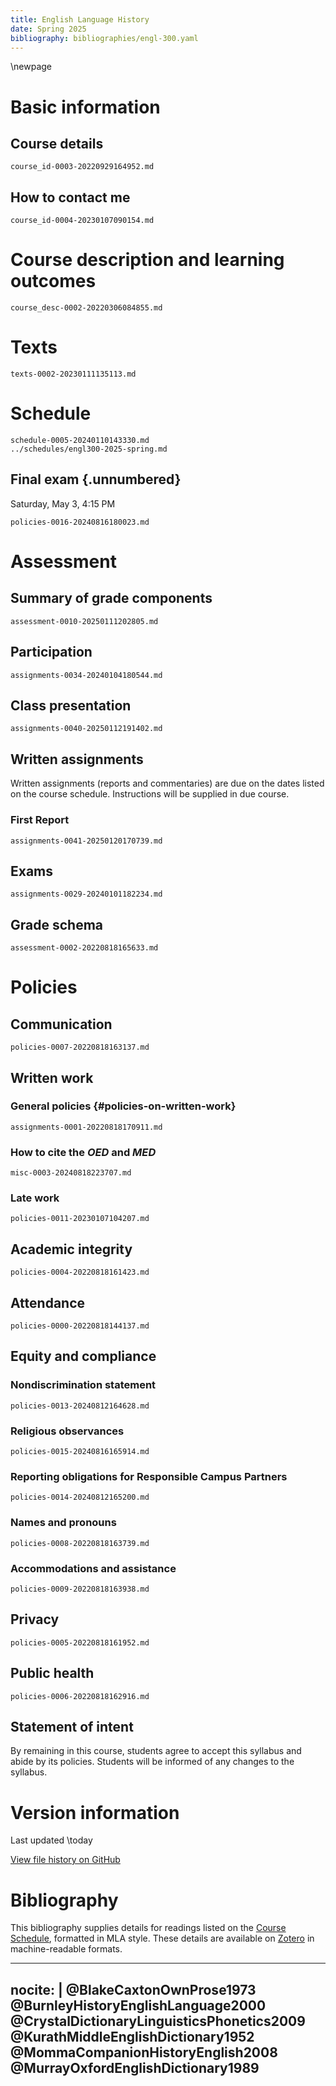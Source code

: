 ```yaml
---
title: English Language History
date: Spring 2025
bibliography: bibliographies/engl-300.yaml
---
```


\newpage

# Basic information

## Course details
``` {.include}
course_id-0003-20220929164952.md
```

## How to contact me
``` {.include}
course_id-0004-20230107090154.md
```

# Course description and learning outcomes
``` {.include}
course_desc-0002-20220306084855.md
```

# Texts
``` {.include}
texts-0002-20230111135113.md
```

# Schedule
``` {.include}
schedule-0005-20240110143330.md
../schedules/engl300-2025-spring.md
```

## Final exam {.unnumbered}
Saturday, May 3, 4:15 PM
<!--NOTE: update each semester-->

``` {.include}
policies-0016-20240816180023.md
```

# Assessment
## Summary of grade components
``` {.include}
assessment-0010-20250111202805.md
```

## Participation
``` {.include}
assignments-0034-20240104180544.md
```

## Class presentation
``` {.include}
assignments-0040-20250112191402.md
```

## Written assignments
Written assignments (reports and commentaries) are due on the dates listed on the course schedule.
Instructions will be supplied in due course.

### First Report
``` {.include}
assignments-0041-20250120170739.md
```

## Exams
``` {.include}
assignments-0029-20240101182234.md
```

## Grade schema
``` {.include}
assessment-0002-20220818165633.md
```

# Policies

## Communication
``` {.include}
policies-0007-20220818163137.md
```

## Written work
### General policies {#policies-on-written-work}
``` {.include}
assignments-0001-20220818170911.md
```

### How to cite the *OED* and *MED*
``` {.include}
misc-0003-20240818223707.md
```

### Late work
``` {.include}
policies-0011-20230107104207.md
```

## Academic integrity
``` {.include}
policies-0004-20220818161423.md
```

## Attendance
``` {.include}
policies-0000-20220818144137.md
```

## Equity and compliance

### Nondiscrimination statement
``` {.include}
policies-0013-20240812164628.md
```

### Religious observances
``` {.include}
policies-0015-20240816165914.md
```

### Reporting obligations for Responsible Campus Partners
``` {.include}
policies-0014-20240812165200.md
```

### Names and pronouns
``` {.include}
policies-0008-20220818163739.md
```

### Accommodations and assistance
``` {.include}
policies-0009-20220818163938.md
```

## Privacy
``` {.include}
policies-0005-20220818161952.md
```

## Public health
``` {.include}
policies-0006-20220818162916.md
```

## Statement of intent
By remaining in this course, students agree to accept this syllabus and abide by its policies.
Students will be informed of any changes to the syllabus.

# Version information
Last updated \today

[View file history on GitHub](https://github.com/icornelius/zg-syllabi/commits/main/build/engl300-2025-spring.md)

# Bibliography
This bibliography supplies details for readings listed on the [Course Schedule](#schedule), formatted in MLA style.
These details are available on [Zotero](https://www.zotero.org/irc7/collections/ENKRYTW6) in machine-readable formats.

---
nocite: |
  @BlakeCaxtonOwnProse1973
  @BurnleyHistoryEnglishLanguage2000
  @CrystalDictionaryLinguisticsPhonetics2009
  @KurathMiddleEnglishDictionary1952
  @MommaCompanionHistoryEnglish2008
  @MurrayOxfordEnglishDictionary1989
---
